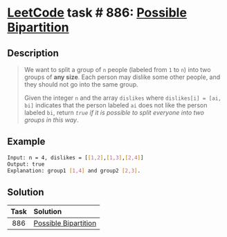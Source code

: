 # [LeetCode][leetcode] task # 886: [Possible Bipartition][task]

Description
-----------

> We want to split a group of `n` people (labeled from `1` to `n`) into two groups of **any size**.
> Each person may dislike some other people, and they should not go into the same group.
> 
> Given the integer `n` and the array `dislikes` where `dislikes[i] = [ai, bi]` indicates
> that the person labeled `ai` does not like the person labeled `bi`,
> return _`true` if it is possible to split everyone into two groups in this way_.

 Example
-------

```sh
Input: n = 4, dislikes = [[1,2],[1,3],[2,4]]
Output: true
Explanation: group1 [1,4] and group2 [2,3].
```

Solution
--------

| Task | Solution                         |
|:----:|:---------------------------------|
| 886  | [Possible Bipartition][solution] |


[leetcode]: <http://leetcode.com/>
[task]: <https://leetcode.com/problems/possible-bipartition/>
[solution]: <https://github.com/wellaxis/praxis-leetcode/blob/main/src/main/java/com/witalis/praxis/leetcode/task/h9/p886/option/Practice.java>
